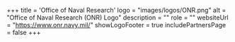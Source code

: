 +++
title = 'Office of Naval Research'
logo = "images/logos/ONR.png"
alt = "Office of Naval Research (ONR) Logo"
description = ""
role = ""
websiteUrl = "https://www.onr.navy.mil/"
showLogoFooter = true
includePartnersPage = false
+++
